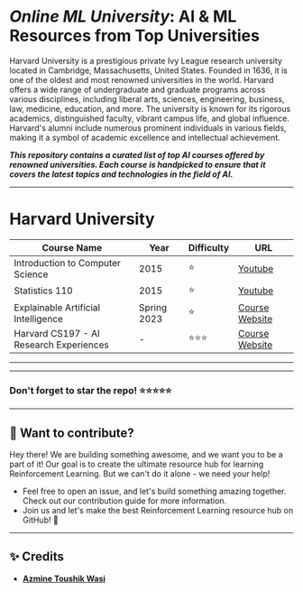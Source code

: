 # ***Online ML University***: **AI & ML Resources from Top Universities**
Harvard University is a prestigious private Ivy League research university located in Cambridge, Massachusetts, United States. Founded in 1636, it is one of the oldest and most renowned universities in the world. Harvard offers a wide range of undergraduate and graduate programs across various disciplines, including liberal arts, sciences, engineering, business, law, medicine, education, and more. The university is known for its rigorous academics, distinguished faculty, vibrant campus life, and global influence. Harvard's alumni include numerous prominent individuals in various fields, making it a symbol of academic excellence and intellectual achievement.

***This repository contains a curated list of top AI courses offered by renowned universities. Each course is handpicked to ensure that it covers the latest topics and technologies in the field of AI.***


---
# **Harvard University**
| Course Name | Year | Difficulty | URL |
| --- | --- | --- | --- |
| Introduction to Computer Science | 2015 | ⭐ | [Youtube](https://www.youtube.com/watch?v=zFenJJtAEzE&list=PL2SOU6wwxB0u5DBbFA2cjpKfdPzL3ruC1) |
| Statistics 110 | 2015 | ⭐ | [Youtube](https://www.youtube.com/watch?v=KbB0FjPg0mw&list=PL2SOU6wwxB0uwwH80KTQ6ht66KWxbzTIo) |
| Explainable Artificial Intelligence | Spring 2023 | ⭐ | [Course Website](https://interpretable-ml-class.github.io/) |
| Harvard CS197 - AI Research Experiences | - | ⭐⭐⭐ | [Course Website](https://www.cs197.seas.harvard.edu/) |


---
---

### Don't forget to **star** the repo! ⭐⭐⭐⭐⭐

---
## 👋 **Want to contribute?**

Hey there! We are building something awesome, and we want you to be a part of it! Our goal is to create the ultimate resource hub for learning Reinforcement Learning. But we can't do it alone - we need your help!
- Feel free to open an issue, and let's build something amazing together. Check out our contribution guide for more information.
- Join us and let's make the best Reinforcement Learning resource hub on GitHub! 🚀

---

## ✨ **Credits**
- [**Azmine Toushik Wasi**]()
